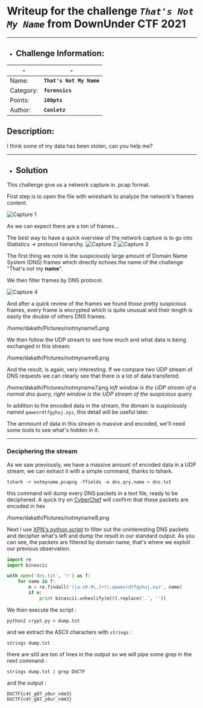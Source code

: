 # Writeup for the challenge **_`That's Not My Name`_** from DownUnder CTF 2021
----

- ## Challenge Information:

| - | - |
| ----------- | ----------- |
| Name: | **`That's Not My Name`** |
| Category: | **`forensics`** |
| Points: | **`100pts`**|
| Author: | **`Conletz`**|

## Description:
 I think some of my data has been stolen, can you help me?

---

- ## Solution

This challenge give us a network capture in .pcap format.

First step is to open the file with wireshark to analyze the network's frames content.

![Capture 1](notmyname1.jpg)

As we can expect there are a ton of frames...

The best way to have a quick overview of the network capture is to go into Statistics -> protocol hierarchy.
![Capture 2](notmyname2.jpg)
![Capture 3](notmyname3.jpg)

The first thing we note is the suspiciously large amount of Domain Name System (DNS) frames which directly echoes the name of the challenge "That's not my **name**".

We then filter frames by DNS protocol.

![Capture 4](notmyname4.jpg)

And after a quick review of the frames we found those pretty suspicious frames, every frame is encrypted which is quite unusual and their length is easily the double of others DNS frames.

/home/dakath/Pictures/notmyname5.png

We then follow the UDP stream to see how much and what data is being exchanged in this stream.

/home/dakath/Pictures/notmyname6.png

And the result, is again, very interesting. If we compare two UDP stream of DNS requests we can clearly see that there is a lot of data transfered. 

/home/dakath/Pictures/notmyname7.png
*left window is the UDP stream of a normal dns query, right window is the UDP stream of the suspicious query*

In addition to the encoded data in the stream, the domain is suspiciously named `qawesrdtfgyhuj.xyz`, this detail will be useful later.

The ammount of data in this stream is massive and encoded, we'll need some tools to see what's hidden in it.

---
### Deciphering the stream

As we saw previously, we have a massive amount of encoded data in a UDP stream, we can extract it with a simple command, thanks to tshark.

```tshark -r notmyname.pcapng -Tfields -e dns.qry.name > dns.txt```

this command will dump every DNS packets in a text file, ready to be deciphered.
A quick try on [CyberChef](https://gchq.github.io/CyberChef/#input=PT1RZjVKWFoyOTJZbEozWHpRWE1zRjNjN1pFVkRGbWUxRldX) will confirm that these packets are encoded in hex

/home/dakath/Pictures/notmyname8.png

Next I use [XPN's python script](https://blog.xpnsec.com/bsidessf-dnscap/) to filter out the uninteresting DNS packets and decipher what's left and dump the result in our standard output. As you can see, the packets are filtered by domain name, that's where we exploit our previous observation. 

```python
import re
import binascii

with open('dns.txt', 'r') as f:
    for name in f:
        m = re.findall('([a-z0-9\.]+)\.qawesrdtfgyhuj.xyz', name)
        if m:
            print binascii.unhexlify(m[0].replace('.', '')) 
```

We then execute the script :

``python2 crypt.py > dump.txt``

and we extract the ASCII characters with `strings` :

``strings dump.txt``

there are still are ton of lines in the output so we will pipe some grep in the next command :

``strings dump.txt | grep DUCTF``

and the output :
```
DUCTF{c4t_g07_y0ur_n4m3}
DUCTF{c4t_g07_y0ur_n4m3}
```


